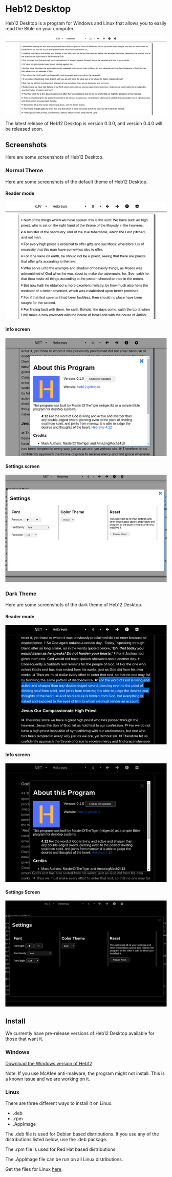 # Heb12 Desktop
Heb12 Desktop is a program for Windows and Linux that allows you to easily read the Bible on your computer.

![Heb12 Desktop Screenshot](img/example1.png "Heb12 Desktop opened to Hebrews chapter 12")

The latest release of Heb12 Desktop is version 0.3.0, and version 0.4.0 will be released soon.

## Screenshots
Here are some screenshots of Heb12 Desktop.

### Normal Theme

Here are some screenshots of the default theme of Heb12 Desktop.

#### Reader mode

![Heb12 Desktop Screenshot normal](img/example2.png "Heb12 Desktop opened to Hebrews chapter 8")

#### Info screen

![Heb12 Desktop info screen screenshot](img/example-info.png "Heb12 Desktop info screen")

#### Settings screen

![Heb12 Desktop settings screen screenshot](img/example-settings.png "Heb12 Desktop settings screen")

### Dark Theme

Here are some screenshots of the dark theme of Heb12 Desktop.

#### Reader mode

![Heb12 Desktop Screenshot dark mode](img/example-dark.png "Heb12 Desktop opened to Hebrews chapter 4 in dark mode with verse 12 highlighted")

#### Info screen

![Heb12 Desktop info screen dark mode screenshot](img/example-dark-info.png "Heb12 Desktop info screen dark mode")

#### Settings Screen

![Heb12 Desktop settings screen dark mode screenshot](img/example-dark-settings.png "Heb12 Desktop settings screen dark mode")

## Install
We currently have pre-release versions of Heb12 Desktop available for those that want it.

### Windows
[Download the Windows version of Heb12](https://github.com/heb12/heb12/releases/download/v0.2.0/Heb12.Bible.Setup.0.2.0.exe).

Note: If you use McAfee anti-malware, the program might not install. This is a known issue and we are working on it.

### Linux
There are three different ways to install it on Linux.

- .deb
- .rpm
- .AppImage

The .deb file is used for Debian based distributions. If you use any of the distributions listed below, use the .deb package.

The .rpm file is used for Red Hat based distributions.

The .AppImage file can be run on all Linux distributions.

Get the files for Linux [here](https://github.com/heb12/heb12/releases).
